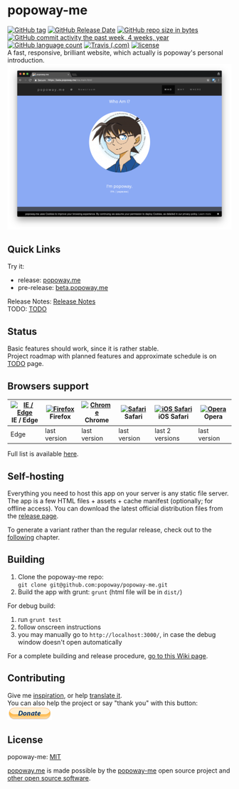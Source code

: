 # popoway-me

[![GitHub tag](https://img.shields.io/github/tag/popoway/popoway-me.svg)](https://github.com/popoway/popoway-me/tags)
[![GitHub Release Date](https://img.shields.io/github/release-date/popoway/popoway-me.svg)](https://github.com/popoway/popoway-me/releases)
[![GitHub repo size in bytes](https://img.shields.io/github/repo-size/popoway/popoway-me.svg)](https://github.com/popoway/popoway-me/releases)
[![GitHub commit activity the past week, 4 weeks, year](https://img.shields.io/github/commit-activity/w/popoway/popoway-me.svg)](https://github.com/popoway/popoway-me/commits)
[![GitHub language count](https://img.shields.io/github/languages/count/popoway/popoway-me.svg)](https://github.com/popoway/popoway-me/search?l=JavaScript&type=Code)
[![Travis (.com)](https://img.shields.io/travis/com/popoway/popoway-me.svg)](https://travis-ci.com/popoway/popoway-me/builds/)
[![license](https://img.shields.io/github/license/popoway/popoway-me.svg)](https://popoway.mit-license.org/)  
A fast, responsive, brilliant website, which actually is popoway's personal introduction.  
![Screenshot of popoway.me](img/desktop-preview.png)

## Quick Links

Try it:
* release: [popoway.me](https://popoway.me)
* pre-release: [beta.popoway.me](https://beta.popoway.me)

Release Notes: [Release Notes](https://github.com/popoway/popoway-me/releases)  
TODO: [TODO](https://github.com/popoway/popoway-me/wiki/TODO)

## Status

Basic features should work, since it is rather stable.  
Project roadmap with planned features and approximate schedule is on [TODO](https://github.com/popoway/popoway-me/wiki/TODO) page.

## Browsers support

| [<img src="https://raw.githubusercontent.com/alrra/browser-logos/master/src/edge/edge_48x48.png" alt="IE / Edge" width="24px" height="24px" />](http://godban.github.io/browsers-support-badges/)</br>IE / Edge | [<img src="https://raw.githubusercontent.com/alrra/browser-logos/master/src/firefox/firefox_48x48.png" alt="Firefox" width="24px" height="24px" />](http://godban.github.io/browsers-support-badges/)</br>Firefox | [<img src="https://raw.githubusercontent.com/alrra/browser-logos/master/src/chrome/chrome_48x48.png" alt="Chrome" width="24px" height="24px" />](http://godban.github.io/browsers-support-badges/)</br>Chrome | [<img src="https://raw.githubusercontent.com/alrra/browser-logos/master/src/safari/safari_48x48.png" alt="Safari" width="24px" height="24px" />](http://godban.github.io/browsers-support-badges/)</br>Safari | [<img src="https://raw.githubusercontent.com/alrra/browser-logos/master/src/safari-ios/safari-ios_48x48.png" alt="iOS Safari" width="24px" height="24px" />](http://godban.github.io/browsers-support-badges/)</br>iOS Safari | [<img src="https://raw.githubusercontent.com/alrra/browser-logos/master/src/opera/opera_48x48.png" alt="Opera" width="24px" height="24px" />](http://godban.github.io/browsers-support-badges/)</br>Opera |
| --------- | --------- | --------- | --------- | --------- | --------- |
| Edge| last version| last version| last version| last 2 versions| last version

Full list is available [here](https://github.com/popoway/popoway-me/wiki/Supported-Platforms).

## Self-hosting
Everything you need to host this app on your server is any static file server. The app is a few HTML files + assets + cache manifest (optionally; for offline access). You can download the latest official distribution files from the [release page](https://github.com/popoway/popoway-me/releases).

To generate a variant rather than the regular release, check out to the [following](#Building) chapter.

## Building
1. Clone the popoway-me repo:  
`git clone git@github.com:popoway/popoway-me.git`
2. Build the app with grunt: `grunt` (html file will be in `dist/`)

For debug build:
1. run `grunt test`
2. follow onscreen instructions
3. you may manually go to `http://localhost:3000/`, in case the debug window doesn't open automatically 

For a complete building and release procedure, [go to this Wiki page](https://github.com/popoway/popoway-me/wiki/Releasing).

## Contributing

Give me [inspiration](mailto:popoway@popoway.cloud), or help [translate it](http://popoway-me.oneskyapp.com/collaboration/project/134083).  
You can also help the project or say "thank you" with this button:  
[<img src="img/paypal-donate.png" alt="Donate with PayPal" width="100">](https://www.paypal.me/popoway)  

## License

popoway-me: [MIT](https://popoway.mit-license.org/)

[popoway.me](https://popoway.me) is made possible by the [popoway-me](https://github.com/popoway/popoway-me) open source project and [other open source software](https://github.com/popoway/popoway-me/wiki/Credits).
